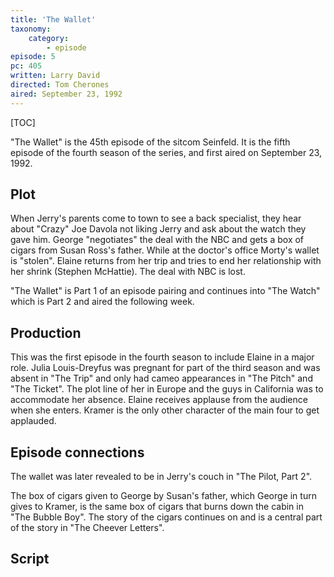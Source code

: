 ```yaml
---
title: 'The Wallet'
taxonomy:
    category:
        - episode
episode: 5
pc: 405         
written: Larry David
directed: Tom Cherones
aired: September 23, 1992
---
```


[TOC]

"The Wallet" is the 45th episode of the sitcom Seinfeld. It is the fifth episode of the fourth season of the series, and first aired on September 23, 1992.

## Plot

When Jerry's parents come to town to see a back specialist, they hear about "Crazy" Joe Davola not liking Jerry and ask about the watch they gave him. George "negotiates" the deal with the NBC and gets a box of cigars from Susan Ross's father. While at the doctor's office Morty's wallet is "stolen". Elaine returns from her trip and tries to end her relationship with her shrink (Stephen McHattie). The deal with NBC is lost.

"The Wallet" is Part 1 of an episode pairing and continues into "The Watch" which is Part 2 and aired the following week.

## Production

This was the first episode in the fourth season to include Elaine in a major role. Julia Louis-Dreyfus was pregnant for part of the third season and was absent in "The Trip" and only had cameo appearances in "The Pitch" and "The Ticket". The plot line of her in Europe and the guys in California was to accommodate her absence. Elaine receives applause from the audience when she enters. Kramer is the only other character of the main four to get applauded.

## Episode connections

The wallet was later revealed to be in Jerry's couch in "The Pilot, Part 2".

The box of cigars given to George by Susan's father, which George in turn gives to Kramer, is the same box of cigars that burns down the cabin in "The Bubble Boy". The story of the cigars continues on and is a central part of the story in "The Cheever Letters".

## Script
